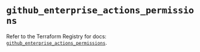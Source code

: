 # `github_enterprise_actions_permissions`

Refer to the Terraform Registry for docs: [`github_enterprise_actions_permissions`](https://registry.terraform.io/providers/integrations/github/6.2.3/docs/resources/enterprise_actions_permissions).
